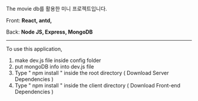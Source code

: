 The movie db를 활용한 미니 프로젝트입니다.

Front: **React, antd,** 

Back: **Node JS, Express, MongoDB**

----------------------------------------

To use this application, 

1. make dev.js file inside config folder 
2. put mongoDB info into dev.js file 
3. Type  " npm install " inside the root directory  ( Download Server Dependencies ) 
4. Type " npm install " inside the client directory ( Download Front-end Dependencies )
